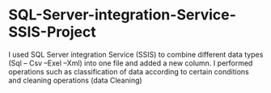 # SQL-Server-integration-Service-SSIS-Project
I used SQL Server integration Service (SSIS) to combine different data types (Sql – Csv –Exel –Xml) into one file and added a new column. I performed operations such as classification of data according to certain conditions and cleaning operations (data Cleaning)
